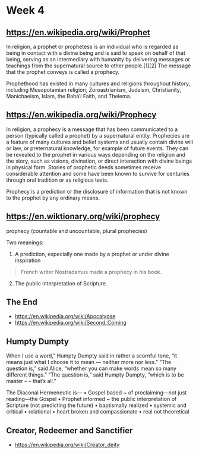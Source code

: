 # Week 4


## https://en.wikipedia.org/wiki/Prophet

In religion, a prophet or prophetess is an individual who is regarded as being in contact with a divine being and is said to speak on behalf of that being, serving as an intermediary with humanity by delivering messages or teachings from the supernatural source to other people.[1][2] The message that the prophet conveys is called a prophecy.

Prophethood has existed in many cultures and religions throughout history, including Mesopotamian religion, Zoroastrianism, Judaism, Christianity, Manichaeism, Islam, the Baháʼí Faith, and Thelema.


## https://en.wikipedia.org/wiki/Prophecy

In religion, a prophecy is a message that has been communicated to a person (typically called a prophet) by a supernatural entity. Prophecies are a feature of many cultures and belief systems and usually contain divine will or law, or preternatural knowledge, for example of future events. They can be revealed to the prophet in various ways depending on the religion and the story, such as visions, divination, or direct interaction with divine beings in physical form. Stories of prophetic deeds sometimes receive considerable attention and some have been known to survive for centuries through oral tradition or as religious texts.

Prophecy is a prediction or the disclosure of information that is not known to the prophet by any ordinary means.

## https://en.wiktionary.org/wiki/prophecy

prophecy (countable and uncountable, plural prophecies)

Two meanings:

1. A prediction, especially one made by a prophet or under divine inspiration

> French writer Nostradamus made a prophecy in his book.

2. The public interpretation of Scripture.

## The End

* https://en.wikipedia.org/wiki/Apocalypse
* https://en.wikipedia.org/wiki/Second_Coming

## Humpty Dumpty

When I use a word,” Humpty Dumpty said in rather a scornful tone, “it means just what I choose it to mean — neither more nor less.”
“The question is,” said Alice, “whether you can make words mean so many different things.”
“The question is,” said Humpty Dumpty, “which is to be master – – that’s all.”

The Diaconal Hermeneutic is—
 • Gospel based ~ of proclaiming—not just reading—the Gospel
 • Prophet informed ~ the public interpretation of Scripture (not predicting the future)
 • baptismally realized
 • systemic and critical
 • relational
 • heart broken and compassionate
 • real not theoretical


## Creator, Redeemer and Sanctifier

* https://en.wikipedia.org/wiki/Creator_deity
